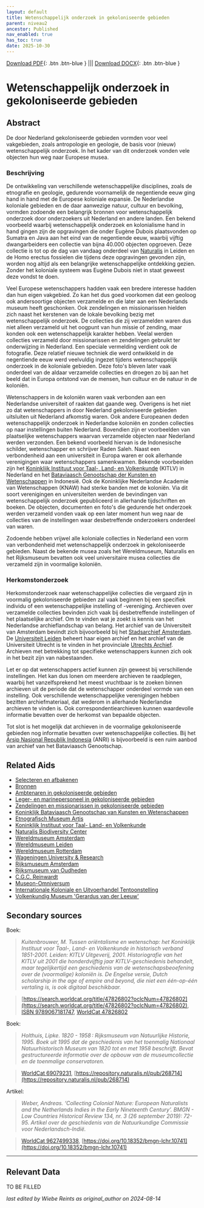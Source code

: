 ```yaml
---
layout: default
title: Wetenschappelijk onderzoek in gekoloniseerde gebieden
parent: niveau2
ancestor: Published
nav_enabled: true
has_toc: true
date: 2025-10-30
--- 
```



[Download PDF](https://raw.githubusercontent.com/colonial-heritage/research-guides-dev/refs/heads/main/EXPORTS/published/PDF/niveau2/Dutch/Science.pdf){: .btn .btn-blue } |||    [Download DOCX](https://raw.githubusercontent.com/colonial-heritage/research-guides-dev/refs/heads/main/EXPORTS/published/DOCX/niveau2/Dutch/Science.docx){: .btn .btn-blue }


# Wetenschappelijk onderzoek in gekoloniseerde gebieden


## Abstract

De door Nederland gekoloniseerde gebieden vormden voor veel vakgebieden, zoals antropologie en geologie, de basis voor (nieuw) wetenschappelijk onderzoek. In het kader van dit onderzoek vonden vele objecten hun weg naar Europese musea.

### Beschrijving

De ontwikkeling van verschillende wetenschappelijke disciplines, zoals de etnografie en geologie, gedurende voornamelijk de negentiende eeuw ging hand in hand met de Europese koloniale expansie. De Nederlandse koloniale gebieden en de daar aanwezige natuur, cultuur en bevolking, vormden zodoende een belangrijk bronnen voor wetenschappelijk onderzoek door onderzoekers uit Nederland en andere landen. Een bekend voorbeeld waarbij wetenschappelijk onderzoek en kolonialisme hand in hand gingen zijn de opgravingen die onder Eugène Dubois plaatsvonden op Sumatra en Java aan het eind van de negentiende eeuw, waarbij vijftig dwangarbeiders een collectie van bijna 40.000 objecten opgroeven. Deze collectie is tot op de dag van vandaag onderdeel van [Naturalis](https://app.colonialcollections.nl/nl/research-aids/https%3A%2F%2Fn2t%252Enet%2Fark%3A%2F27023%2Fb897e22a1eae224b0ca13b5ec14d51cb) in Leiden en de Homo erectus fossielen die tijdens deze opgravingen gevonden zijn, worden nog altijd als een belangrijke wetenschappelijke ontdekking gezien. Zonder het koloniale systeem was Eugène Dubois niet in staat geweest deze vondst te doen.

Veel Europese wetenschappers hadden vaak een bredere interesse hadden dan hun eigen vakgebied. Zo kan het dus goed voorkomen dat een geoloog ook andersoortige objecten verzamelde en die later aan een Nederlands museum heeft geschonken. Ook zendelingen en missionarissen hielden zich naast het kerstenen van de lokale bevolking bezig met wetenschappelijk onderzoek. De collecties die zij verzamelden waren dus niet alleen verzameld uit het oogpunt van hun missie of zending, maar konden ook een wetenschappelijk karakter hebben. Veelal werden collecties verzameld door missionarissen en zendelingen gebruikt ter onderwijzing in Nederland. Een speciale vermelding verdient ook de fotografie. Deze relatief nieuwe techniek die werd ontwikkeld in de negentiende eeuw werd veelvuldig ingezet tijdens wetenschappelijk onderzoek in de koloniale gebieden. Deze foto's bleven later vaak onderdeel van de aldaar verzamelde collecties en droegen zo bij aan het beeld dat in Europa ontstond van de mensen, hun cultuur en de natuur in de koloniën.

Wetenschappers in de koloniën waren vaak verbonden aan een Nederlandse universiteit of raakten dat gaande weg. Overigens is het niet zo dat wetenschappers in door Nederland gekoloniseerde gebieden uitsluiten uit Nederland afkomstig waren. Ook andere Europeanen deden wetenschappelijk onderzoek in Nederlandse koloniën en zonden collecties op naar instellingen buiten Nederland. Bovendien zijn er voorbeelden van plaatselijke wetenschappers waarvan verzamelde objecten naar Nederland werden verzonden. Een bekend voorbeeld hiervan is de Indonesische schilder, wetenschapper en schrijver Raden Saleh. Naast een verbondenheid aan een universiteit in Europa waren er ook allerhande verenigingen waar wetenschappers samenkwamen. Bekende voorbeelden zijn het [Koninklijk Instituut voor Taal-, Land- en Volkenkunde](https://app.colonialcollections.nl/nl/research-aids/https%3A%2F%2Fn2t%252Enet%2Fark%3A%2F27023%2F62191a1bbed9b315db786f2037417b4f) (KITLV) in Nederland en het [Bataviaasch Genootschap der Kunsten en Wetenschappen](https://app.colonialcollections.nl/nl/research-aids/https%3A%2F%2Fn2t%252Enet%2Fark%3A%2F27023%2F879aa24d509fdae582d9cbd6cc60160c) in Indonesië. Ook de Koninklijke Nederlandse Academie van Wetenschappen (KNAW) had sterke banden met de koloniën. Via dit soort verenigingen en universiteiten werden de bevindingen van wetenschappelijk onderzoek gepubliceerd in allerhande tijdschriften en boeken. De objecten, documenten en foto's die gedurende het onderzoek werden verzameld vonden vaak op een later moment hun weg naar de collecties van de instellingen waar desbetreffende onderzoekers onderdeel van waren.

Zodoende hebben vrijwel alle koloniale collecties in Nederland een vorm van verbondenheid met wetenschappelijk onderzoek in gekoloniseerde gebieden. Naast de bekende musea zoals het Wereldmuseum, Naturalis en het Rijksmuseum bevatten ook veel universitaire musea collecties die verzameld zijn in voormalige koloniën.

### Herkomstonderzoek

Herkomstonderzoek naar wetenschappelijke collecties die vergaard zijn in voormalig gekoloniseerde gebieden zal vaak beginnen bij een specifiek individu of een wetenschappelijke instelling of -vereniging. Archieven over verzamelde collecties bevinden zich vaak bij desbetreffende instellingen of het plaatselijke archief. Om te vinden wat je zoekt is kennis van het Nederlandse archieflandschap van belang. Het archief van de Universiteit van Amsterdam bevindt zich bijvoorbeeld bij het [Stadsarchief Amsterdam](https://archief.amsterdam/inventarissen/details/30114). De [Universiteit Leiden](https://www.bibliotheek.universiteitleiden.nl/subject-guides/universiteitsarchieven#archieven) beheert haar eigen archief en het archief van de Universiteit Utrecht is te vinden in het provinciale [Utrechts Archief](https://hetutrechtsarchief.nl/). Archieven met betrekking tot specifieke wetenschappers kunnen zich ook in het bezit zijn van nabestaanden.

Let er op dat wetenschappers actief kunnen zijn geweest bij verschillende instellingen. Het kan dus lonen om meerdere archieven te raadplegen, waarbij het vanzelfsprekend het meest vruchtbaar is te zoeken binnen archieven uit de periode dat de wetenschapper onderdeel vormde van een instelling. Ook verschillende wetenschappelijke verenigingen hebben bezitten archiefmateriaal, dat wederom in allerhande Nederlandse archieven te vinden is. Ook correspondentiearchieven kunnen waardevolle informatie bevatten over de herkomst van bepaalde objecten. 

Tot slot is het mogelijk dat archieven in de voormalige gekoloniseerde gebieden nog informatie bevatten over wetenschappelijke collecties. Bij het [Arsip Nasional Republik Indonesia](https://anri.go.id/) (ANRI) is bijvoorbeeld is een ruim aanbod van archief van het Bataviaasch Genootschap.


## Related Aids

 - [Selecteren en afbakenen](niveau1/Dutch/SelecterenEnAfbakenen_20240425.yml)  
 - [Bronnen](niveau1/Dutch/Bronnen_20240425.yml)  
 - [Ambtenaren in gekoloniseerde gebieden](niveau2/Dutch/Ambtenaren_20240320.yml)  
 - [Leger- en marinepersoneel in gekoloniseerde gebieden](niveau2/Dutch/LegerEnMarine_20240326.yml)  
 - [Zendelingen en missionarissen in gekoloniseerde gebieden](niveau2/Dutch/ZendingEnMissie_20240326.yml)  
 - [Koninklijk Bataviaasch Genootschap van Kunsten en Wetenschappen](niveau3/Dutch/BGKW_20240827.yml)  
 - [Etnografisch Museum Artis](niveau3/Dutch/EMArtis_20240711.yml)  
 - [Koninklijk Instituut voor Taal- Land- en Volkenkunde](niveau3/Dutch/KITLV_20240704.yml)  
 - [Naturalis Biodiversity Center](niveau3/Dutch/Naturalis_20240710.yml)  
 - [Wereldmuseum Amsterdam](niveau3/Dutch/WMAmsterdam_20240711.yml)  
 - [Wereldmuseum Leiden](niveau3/Dutch/WMLeiden_20240327.yml)  
 - [Wereldmuseum Rotterdam](niveau3/Dutch/WMRotterdam_20240822.yml)  
 - [Wageningen University & Research](niveau3/Dutch/WageningenUniversity_20240327.yml)  
 - [Rijksmuseum Amsterdam](niveau3/Dutch/RijksmuseumAmsterdam_20241006.yml)  
 - [Rijksmuseum van Oudheden](niveau3/Dutch/RMO_20241106.yml)  
 - [C.G.C. Reinwardt](niveau3/Dutch/Reinwardt_20241217.yml)  
 - [Museon-Omniversum](niveau3/Dutch/Museon_20250429.yml)  
 - [Internationale Koloniale en Uitvoerhandel Tentoonstelling](niveau3/Dutch/Wereldtentoonstelling1883_202550304.yml)  
 - [Volkenkundig Museum 'Gerardus van der Leeuw'](niveau3/Dutch/GerardusLeeuw_20250513.yml)  

## Secondary sources

Boek:
  > *Kuitenbrouwer, M. Tussen oriëntalisme en wetenschap: het Koninklijk Instituut voor Taal-, Land- en Volkenkunde in historisch verband 1851-2001. Leiden: KITLV Uitgeverij, 2001.*
  > _Historiografie van het KITLV uit 2001 die honderdvijftig jaar KITLV-geschiedenis behandelt, maar tegelijkertijd een geschiedenis van de wetenschapsbeoefening over de (voormalige) koloniën is. De Engelse versie, Dutch scholarship in the age of empire and beyond, die niet een één-op-één vertaling is, is ook digitaal beschikbaar._  

  > [https://search.worldcat.org/title/47826802?oclcNum=47826802](https://search.worldcat.org/title/47826802?oclcNum=47826802), [ISBN 9789067181747](https://isbnsearch.org/isbn/9789067181747), [WorldCat 47826802](https://search.worldcat.org/title/47826802)

Boek:
  > *Holthuis, Lipke. 1820 - 1958 : Rijksmuseum van Natuurlijke Historie, 1995.*
  > _Boek uit 1995 dat de geschiedenis van het toenmalig Nationaal Natuurhistorisch Museum van 1820 tot en met 1958 beschrijft. Bevat gestructureerde informatie over de opbouw van de museumcollectie en de toenmalige conservatoren._  

  > [WorldCat 69079231](https://search.worldcat.org/title/69079231), [https://repository.naturalis.nl/pub/268714](https://repository.naturalis.nl/pub/268714)

Artikel:
  > *Weber, Andreas. ‘Collecting Colonial Nature: European Naturalists and the Netherlands Indies in the Early Nineteenth Century’. BMGN - Low Countries Historical Review 134, nr. 3 (26 september 2019): 72-95.*
  > _Artikel over de geschiedenis van de Natuurkundige Commissie voor Nederlandsch-Indië._  

  > [WorldCat 9627499338](https://search.worldcat.org/title/9627499338), [https://doi.org/10.18352/bmgn-lchr.10741](https://doi.org/10.18352/bmgn-lchr.10741)



---
## Relevant Data 
TO BE FILLED

_last edited by Wiebe Reints as original_author on 2024-08-14_
        